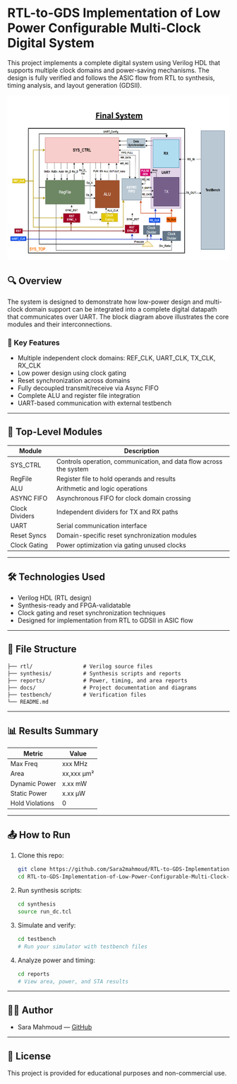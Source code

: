 
# RTL-to-GDS Implementation of Low Power Configurable Multi-Clock Digital System

This project implements a complete digital system using Verilog HDL that supports multiple clock domains and power-saving mechanisms. The design is fully verified and follows the ASIC flow from RTL to synthesis, timing analysis, and layout generation (GDSII).

<p align="center">
  <img src="docs/final_system_block_diagram.png" alt="System Block Diagram" width="700"/>
</p>

## 🔍 Overview

The system is designed to demonstrate how low-power design and multi-clock domain support can be integrated into a complete digital datapath that communicates over UART. The block diagram above illustrates the core modules and their interconnections.

### 🎯 Key Features

- Multiple independent clock domains: REF_CLK, UART_CLK, TX_CLK, RX_CLK
- Low power design using clock gating
- Reset synchronization across domains
- Fully decoupled transmit/receive via Async FIFO
- Complete ALU and register file integration
- UART-based communication with external testbench

---

## 🧱 Top-Level Modules

| Module        | Description |
|---------------|-------------|
| SYS_CTRL      | Controls operation, communication, and data flow across the system |
| RegFile       | Register file to hold operands and results |
| ALU           | Arithmetic and logic operations |
| ASYNC FIFO    | Asynchronous FIFO for clock domain crossing |
| Clock Dividers| Independent dividers for TX and RX paths |
| UART          | Serial communication interface |
| Reset Syncs   | Domain-specific reset synchronization modules |
| Clock Gating  | Power optimization via gating unused clocks |

---

## 🛠️ Technologies Used

- Verilog HDL (RTL design)
- Synthesis-ready and FPGA-validatable
- Clock gating and reset synchronization techniques
- Designed for implementation from RTL to GDSII in ASIC flow

---

## 📂 File Structure

```
├── rtl/                # Verilog source files
├── synthesis/          # Synthesis scripts and reports
├── reports/            # Power, timing, and area reports
├── docs/               # Project documentation and diagrams
├── testbench/          # Verification files
└── README.md
```

---

## 📊 Results Summary

| Metric         | Value         |
|----------------|---------------|
| Max Freq       | xxx MHz       |
| Area           | xx,xxx µm²    |
| Dynamic Power  | x.xx mW       |
| Static Power   | x.xx µW       |
| Hold Violations| 0             |

---

## 📤 How to Run

1. Clone this repo:
   ```bash
   git clone https://github.com/Sara2mahmoud/RTL-to-GDS-Implementation-of-Low-Power-Configurable-Multi-Clock-Digital-System.git
   cd RTL-to-GDS-Implementation-of-Low-Power-Configurable-Multi-Clock-Digital-System
   ```

2. Run synthesis scripts:
   ```bash
   cd synthesis
   source run_dc.tcl
   ```

3. Simulate and verify:
   ```bash
   cd testbench
   # Run your simulator with testbench files
   ```

4. Analyze power and timing:
   ```bash
   cd reports
   # View area, power, and STA results
   ```

---

## 👩‍💻 Author

- Sara Mahmoud — [GitHub](https://github.com/Sara2mahmoud)

---

## 📜 License

This project is provided for educational purposes and non-commercial use.
